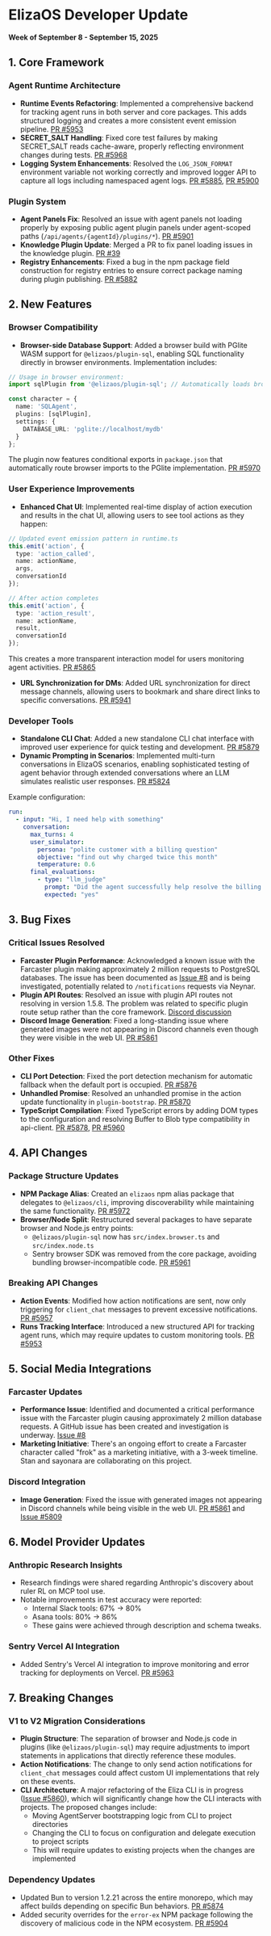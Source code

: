 # ElizaOS Developer Update
**Week of September 8 - September 15, 2025**

## 1. Core Framework

### Agent Runtime Architecture
- **Runtime Events Refactoring**: Implemented a comprehensive backend for tracking agent runs in both server and core packages. This adds structured logging and creates a more consistent event emission pipeline. [PR #5953](https://github.com/elizaOS/eliza/pull/5953)
- **SECRET_SALT Handling**: Fixed core test failures by making SECRET_SALT reads cache-aware, properly reflecting environment changes during tests. [PR #5968](https://github.com/elizaOS/eliza/pull/5968)
- **Logging System Enhancements**: Resolved the `LOG_JSON_FORMAT` environment variable not working correctly and improved logger API to capture all logs including namespaced agent logs. [PR #5885](https://github.com/elizaOS/eliza/pull/5885), [PR #5900](https://github.com/elizaOS/eliza/pull/5900)

### Plugin System
- **Agent Panels Fix**: Resolved an issue with agent panels not loading properly by exposing public agent plugin panels under agent-scoped paths (`/api/agents/{agentId}/plugins/*`). [PR #5901](https://github.com/elizaOS/eliza/pull/5901)
- **Knowledge Plugin Update**: Merged a PR to fix panel loading issues in the knowledge plugin. [PR #39](https://github.com/elizaos-plugins/plugin-knowledge/pull/39)
- **Registry Enhancements**: Fixed a bug in the npm package field construction for registry entries to ensure correct package naming during plugin publishing. [PR #5882](https://github.com/elizaOS/eliza/pull/5882)

## 2. New Features

### Browser Compatibility
- **Browser-side Database Support**: Added a browser build with PGlite WASM support for `@elizaos/plugin-sql`, enabling SQL functionality directly in browser environments. Implementation includes:

```typescript
// Usage in browser environment:
import sqlPlugin from '@elizaos/plugin-sql'; // Automatically loads browser version

const character = {
  name: 'SQLAgent',
  plugins: [sqlPlugin],
  settings: {
    DATABASE_URL: 'pglite://localhost/mydb'
  }
};
```

The plugin now features conditional exports in `package.json` that automatically route browser imports to the PGlite implementation. [PR #5970](https://github.com/elizaOS/eliza/pull/5970)

### User Experience Improvements
- **Enhanced Chat UI**: Implemented real-time display of action execution and results in the chat UI, allowing users to see tool actions as they happen:

```typescript
// Updated event emission pattern in runtime.ts
this.emit('action', {
  type: 'action_called',
  name: actionName,
  args,
  conversationId
});

// After action completes
this.emit('action', {
  type: 'action_result',
  name: actionName,
  result,
  conversationId
});
```

This creates a more transparent interaction model for users monitoring agent activities. [PR #5865](https://github.com/elizaOS/eliza/pull/5865)

- **URL Synchronization for DMs**: Added URL synchronization for direct message channels, allowing users to bookmark and share direct links to specific conversations. [PR #5941](https://github.com/elizaOS/eliza/pull/5941)

### Developer Tools
- **Standalone CLI Chat**: Added a new standalone CLI chat interface with improved user experience for quick testing and development. [PR #5879](https://github.com/elizaOS/eliza/pull/5879)
- **Dynamic Prompting in Scenarios**: Implemented multi-turn conversations in ElizaOS scenarios, enabling sophisticated testing of agent behavior through extended conversations where an LLM simulates realistic user responses. [PR #5824](https://github.com/elizaOS/eliza/pull/5824)

Example configuration:

```yaml
run:
  - input: "Hi, I need help with something"
    conversation:
      max_turns: 4
      user_simulator:
        persona: "polite customer with a billing question"
        objective: "find out why charged twice this month"
        temperature: 0.6
      final_evaluations:
        - type: "llm_judge"
          prompt: "Did the agent successfully help resolve the billing issue?"
          expected: "yes"
```

## 3. Bug Fixes

### Critical Issues Resolved
- **Farcaster Plugin Performance**: Acknowledged a known issue with the Farcaster plugin making approximately 2 million requests to PostgreSQL databases. The issue has been documented as [Issue #8](https://github.com/elizaos-plugins/plugin-farcaster/issues/8) and is being investigated, potentially related to `/notifications` requests via Neynar.
- **Plugin API Routes**: Resolved an issue with plugin API routes not resolving in version 1.5.8. The problem was related to specific plugin route setup rather than the core framework. [Discord discussion](https://discord.com/channels/1377726087789940836)
- **Discord Image Generation**: Fixed a long-standing issue where generated images were not appearing in Discord channels even though they were visible in the web UI. [PR #5861](https://github.com/elizaOS/eliza/pull/5861)

### Other Fixes
- **CLI Port Detection**: Fixed the port detection mechanism for automatic fallback when the default port is occupied. [PR #5876](https://github.com/elizaOS/eliza/pull/5876)
- **Unhandled Promise**: Resolved an unhandled promise in the action update functionality in `plugin-bootstrap`. [PR #5870](https://github.com/elizaOS/eliza/pull/5870)
- **TypeScript Compilation**: Fixed TypeScript errors by adding DOM types to the configuration and resolving Buffer to Blob type compatibility in api-client. [PR #5878](https://github.com/elizaOS/eliza/pull/5878), [PR #5960](https://github.com/elizaOS/eliza/pull/5960)

## 4. API Changes

### Package Structure Updates
- **NPM Package Alias**: Created an `elizaos` npm alias package that delegates to `@elizaos/cli`, improving discoverability while maintaining the same functionality. [PR #5972](https://github.com/elizaOS/eliza/pull/5972)
- **Browser/Node Split**: Restructured several packages to have separate browser and Node.js entry points:
  - `@elizaos/plugin-sql` now has `src/index.browser.ts` and `src/index.node.ts`
  - Sentry browser SDK was removed from the core package, avoiding bundling browser-incompatible code. [PR #5961](https://github.com/elizaOS/eliza/pull/5961)

### Breaking API Changes
- **Action Events**: Modified how action notifications are sent, now only triggering for `client_chat` messages to prevent excessive notifications. [PR #5957](https://github.com/elizaOS/eliza/pull/5957)
- **Runs Tracking Interface**: Introduced a new structured API for tracking agent runs, which may require updates to custom monitoring tools. [PR #5953](https://github.com/elizaOS/eliza/pull/5953)

## 5. Social Media Integrations

### Farcaster Updates
- **Performance Issue**: Identified and documented a critical performance issue with the Farcaster plugin causing approximately 2 million database requests. A GitHub issue has been created and investigation is underway. [Issue #8](https://github.com/elizaos-plugins/plugin-farcaster/issues/8)
- **Marketing Initiative**: There's an ongoing effort to create a Farcaster character called "frok" as a marketing initiative, with a 3-week timeline. Stan and sayonara are collaborating on this project.

### Discord Integration
- **Image Generation**: Fixed the issue with generated images not appearing in Discord channels while being visible in the web UI. [PR #5861](https://github.com/elizaOS/eliza/pull/5861) and [Issue #5809](https://github.com/elizaOS/eliza/issues/5809)

## 6. Model Provider Updates

### Anthropic Research Insights
- Research findings were shared regarding Anthropic's discovery about ruler RL on MCP tool use.
- Notable improvements in test accuracy were reported:
  - Internal Slack tools: 67% → 80% 
  - Asana tools: 80% → 86%
  - These gains were achieved through description and schema tweaks.

### Sentry Vercel AI Integration
- Added Sentry's Vercel AI integration to improve monitoring and error tracking for deployments on Vercel. [PR #5963](https://github.com/elizaOS/eliza/pull/5963)

## 7. Breaking Changes

### V1 to V2 Migration Considerations
- **Plugin Structure**: The separation of browser and Node.js code in plugins (like `@elizaos/plugin-sql`) may require adjustments to import statements in applications that directly reference these modules.
- **Action Notifications**: The change to only send action notifications for `client_chat` messages could affect custom UI implementations that rely on these events.
- **CLI Architecture**: A major refactoring of the Eliza CLI is in progress ([Issue #5860](https://github.com/elizaOS/eliza/issues/5860)), which will significantly change how the CLI interacts with projects. The proposed changes include:
  - Moving AgentServer bootstrapping logic from CLI to project directories
  - Changing the CLI to focus on configuration and delegate execution to project scripts
  - This will require updates to existing projects when the changes are implemented

### Dependency Updates
- Updated Bun to version 1.2.21 across the entire monorepo, which may affect builds depending on specific Bun behaviors. [PR #5874](https://github.com/elizaOS/eliza/pull/5874)
- Added security overrides for the `error-ex` NPM package following the discovery of malicious code in the NPM ecosystem. [PR #5904](https://github.com/elizaOS/eliza/pull/5904)